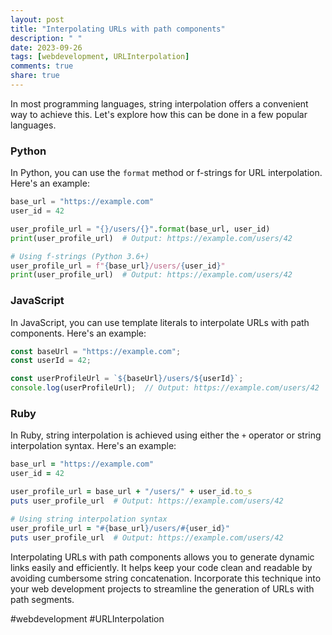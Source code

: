 ```yaml
---
layout: post
title: "Interpolating URLs with path components"
description: " "
date: 2023-09-26
tags: [webdevelopment, URLInterpolation]
comments: true
share: true
---
```


In most programming languages, string interpolation offers a convenient way to achieve this. Let's explore how this can be done in a few popular languages.

### Python

In Python, you can use the `format` method or f-strings for URL interpolation. Here's an example:

```python
base_url = "https://example.com"
user_id = 42

user_profile_url = "{}/users/{}".format(base_url, user_id)
print(user_profile_url)  # Output: https://example.com/users/42

# Using f-strings (Python 3.6+)
user_profile_url = f"{base_url}/users/{user_id}"
print(user_profile_url)  # Output: https://example.com/users/42
```

### JavaScript

In JavaScript, you can use template literals to interpolate URLs with path components. Here's an example:

```javascript
const baseUrl = "https://example.com";
const userId = 42;

const userProfileUrl = `${baseUrl}/users/${userId}`;
console.log(userProfileUrl);  // Output: https://example.com/users/42
```

### Ruby

In Ruby, string interpolation is achieved using either the `+` operator or string interpolation syntax. Here's an example:

```ruby
base_url = "https://example.com"
user_id = 42

user_profile_url = base_url + "/users/" + user_id.to_s
puts user_profile_url  # Output: https://example.com/users/42

# Using string interpolation syntax
user_profile_url = "#{base_url}/users/#{user_id}"
puts user_profile_url  # Output: https://example.com/users/42
```

Interpolating URLs with path components allows you to generate dynamic links easily and efficiently. It helps keep your code clean and readable by avoiding cumbersome string concatenation. Incorporate this technique into your web development projects to streamline the generation of URLs with path segments.

#webdevelopment #URLInterpolation
